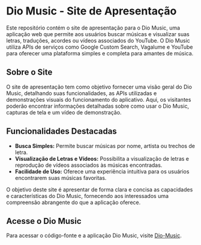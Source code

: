 # Dio Music - Site de Apresentação

Este repositório contém o site de apresentação para o Dio Music, uma aplicação web que permite aos usuários buscar músicas e visualizar suas letras, traduções, acordes ou vídeos associados do YouTube. O Dio Music utiliza APIs de serviços como Google Custom Search, Vagalume e YouTube para oferecer uma plataforma simples e completa para amantes de música.

## Sobre o Site

O site de apresentação tem como objetivo fornecer uma visão geral do Dio Music, detalhando suas funcionalidades, as APIs utilizadas e demonstrações visuais do funcionamento do aplicativo. Aqui, os visitantes poderão encontrar informações detalhadas sobre como usar o Dio Music, capturas de tela e um vídeo de demonstração.

## Funcionalidades Destacadas

- **Busca Simples:** Permite buscar músicas por nome, artista ou trechos de letra.
- **Visualização de Letras e Vídeos:** Possibilita a visualização de letras e reprodução de vídeos associados às músicas encontradas.
- **Facilidade de Uso:** Oferece uma experiência intuitiva para os usuários encontrarem suas músicas favoritas.

O objetivo deste site é apresentar de forma clara e concisa as capacidades e características do Dio Music, fornecendo aos interessados uma compreensão abrangente do que a aplicação oferece.

## Acesse o Dio Music

Para acessar o código-fonte e a aplicação Dio Music, visite [Dio-Music](https://github.com/IgorAuguusto/Dio-Music).
